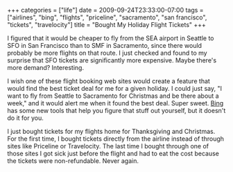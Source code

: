 +++
categories = ["life"]
date = 2009-09-24T23:33:00-07:00
tags = ["airlines", "bing", "flights", "priceline", "sacramento", "san francisco", "tickets", "travelocity"]
title = "Bought My Holiday Flight Tickets"
+++

I figured that it would be cheaper to fly from the SEA airport in Seattle to SFO in San Francisco than to SMF in Sacramento, since there would probably be more flights on that route. I just checked and found to my surprise that SFO tickets are significantly more expensive. Maybe there's more demand? Interesting.

I wish one of these flight booking web sites would create a feature that would find the best ticket deal for me for a given holiday. I could just say, "I want to fly from Seattle to Sacramento for Christmas and be there about a week," and it would alert me when it found the best deal. Super sweet. [Bing](https://bing.com) has some new tools that help you figure that stuff out yourself, but it doesn't do it for you.

I just bought tickets for my flights home for Thanksgiving and Christmas. For the first time, I bought tickets directly from the airline instead of through sites like Priceline or Travelocity. The last time I bought through one of those sites I got sick just before the flight and had to eat the cost because the tickets were non-refundable. Never again.
